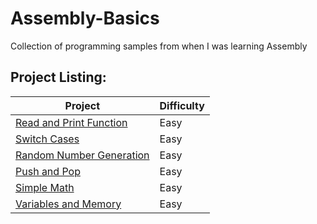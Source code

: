 # Assembly-Basics

Collection of programming samples from when I was learning Assembly

## Project Listing:
| Project | Difficulty |
| - | - |
|  [Read and Print Function](https://github.com/Wuydts/Assembly-Basics/blob/master/Assembly%20Basics/read-print-func/read-print-func.asm) |  Easy | 
|  [Switch Cases](https://github.com/Wuydts/Assembly-Basics/blob/master/Assembly%20Basics/switchcase/switchcase.asm) |  Easy | 
|  [Random Number Generation](https://github.com/Wuydts/Assembly-Basics/blob/master/Assembly%20Basics/randomgen/randomgen.asm) |  Easy | 
 [Push and Pop](https://github.com/Wuydts/Assembly-Basics/blob/master/Assembly%20Basics/push-pop/push-pop.asm) |  Easy | 
|  [Simple Math](https://github.com/Wuydts/Assembly-Basics/blob/master/Assembly%20Basics/simple_math/simple_math.asm) |  Easy | 
|  [Variables and Memory](https://github.com/Wuydts/Assembly-Basics/blob/master/Assembly%20Basics/variables_and_memory/variables_and_memory.asm) |  Easy | 
